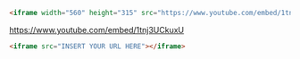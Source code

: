 ```html
<iframe width="560" height="315" src="https://www.youtube.com/embed/1tnj3UCkuxU" title="YouTube video player" frameborder="0" allow="accelerometer; autoplay; clipboard-write; encrypted-media; gyroscope; picture-in-picture" allowfullscreen></iframe>
```






https://www.youtube.com/embed/1tnj3UCkuxU

```html
<iframe src="INSERT YOUR URL HERE"></iframe>
```